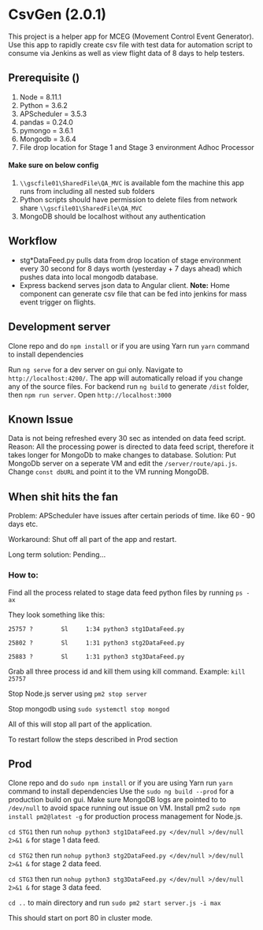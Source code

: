 # CsvGen (2.0.1)

This project is a helper app for MCEG (Movement Control Event Generator). Use this app to rapidly create csv file with test data for automation script to consume via Jenkins as well as view flight data of 8 days to help testers.
## Prerequisite ()
1. Node = 8.11.1
2. Python = 3.6.2
3. APScheduler = 3.5.3
4. pandas = 0.24.0
5. pymongo = 3.6.1
6. Mongodb = 3.6.4
7. File drop location for Stage 1 and Stage 3 environment Adhoc Processor
#### Make sure on below config
 1. `\\gscfile01\SharedFile\QA_MVC` is available fom the machine this app runs from including all nested sub folders
 2. Python scripts should have permission to delete files from network share `\\gscfile01\SharedFile\QA_MVC`
 3. MongoDB should be localhost without any authentication

 
## Workflow

 - stg*DataFeed.py  pulls data from drop location of stage environment every 30 second for 8 days worth (yesterday + 7 days ahead) which pushes data into local mongodb database.
 - Express backend serves json data to Angular client.
**Note:** Home component can generate csv file that can be fed into jenkins for mass event trigger on flights.



## Development server

Clone repo and do `npm install` or if you are using Yarn run `yarn` command to install dependencies

Run `ng serve` for a dev server on gui only. Navigate to `http://localhost:4200/`. The app will automatically reload if you change any of the source files.
For backend run `ng build` to generate `/dist` folder, then `npm run server`. Open `http://localhost:3000`

## Known Issue
Data is not being refreshed every 30 sec as intended on data feed script.
Reason: All the processing power is directed to data feed script, therefore it takes longer for MongoDb to make changes to database.
Solution: Put MongoDb server on a seperate VM and edit the `/server/route/api.js`. Change `const dbURL` and point it to the VM running MongoDB.

## When shit hits the fan
Problem: APScheduler have issues after certain periods of time. like 60 - 90 days etc.

Workaround: Shut off all part of the app and restart.

Long term solution: Pending...

### How to:

Find all the process related to stage data feed python files by running `ps -ax`

They look something like this:

`25757 ?        Sl     1:34 python3 stg1DataFeed.py`

`25802 ?        Sl     1:31 python3 stg2DataFeed.py`

`25883 ?        Sl     1:31 python3 stg3DataFeed.py`

Grab all three process id and kill them using kill command. Example: `kill 25757`

Stop Node.js server using `pm2 stop server`

Stop mongodb using `sudo systemctl stop mongod`

All of this will stop all part of the application.

To restart follow the steps described in Prod section

## Prod
Clone repo and do `sudo npm install` or if you are using Yarn run `yarn` command to install dependencies
Use the `sudo ng build --prod` for a production build on gui.
Make sure MongoDB logs are pointed to to `/dev/null` to avoid space running out issue on VM.
Install pm2 `sudo npm install pm2@latest -g` for production process management for Node.js.

`cd STG1` then run `nohup python3 stg1DataFeed.py </dev/null >/dev/null 2>&1 &` for stage 1 data feed.

`cd STG2` then run `nohup python3 stg2DataFeed.py </dev/null >/dev/null 2>&1 &` for stage 2 data feed.

`cd STG3` then run `nohup python3 stg3DataFeed.py </dev/null >/dev/null 2>&1 &` for stage 3 data feed.

`cd ..` to main directory and run `sudo pm2 start server.js -i max`

This should start on port 80 in cluster mode.
